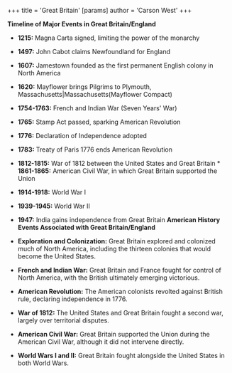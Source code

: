+++
 title = 'Great Britain'
[params]
	author = 'Carson West'
+++

**Timeline of Major Events in Great Britain/England**

* **1215:** Magna Carta signed, limiting the power of the monarchy
* **1497:** John Cabot claims Newfoundland for England
* **1607:** Jamestown founded as the first permanent English colony in North America
* **1620:** Mayflower brings Pilgrims to Plymouth, Massachusetts|Massachusetts(Mayflower Compact)
* **1754-1763:** French and Indian War (Seven Years' War)
* **1765:** Stamp Act passed, sparking American Revolution
* **1776:** Declaration of Independence adopted
* **1783:** Treaty of Paris 1776 ends American Revolution
* **1812-1815:** War of 1812 between the United States and Great Britain * **1861-1865:** American Civil War, in which Great Britain supported the Union
* **1914-1918:** World War I
* **1939-1945:** World War II
* **1947:** India gains independence from Great Britain 
**American History Events Associated with Great Britain/England**

* **Exploration and Colonization:** Great Britain explored and colonized much of North America, including the thirteen colonies that would become the United States.
* **French and Indian War:** Great Britain and France fought for control of North America, with the British ultimately emerging victorious.
* **American Revolution:** The American colonists revolted against British rule, declaring independence in 1776.
* **War of 1812:** The United States and Great Britain fought a second war, largely over territorial disputes.
* **American Civil War:** Great Britain supported the Union during the American Civil War, although it did not intervene directly.
* **World Wars I and II:** Great Britain fought alongside the United States in both World Wars.
